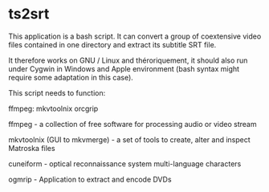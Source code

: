 # ts2srt
This application is a bash script. It can convert a group of coextensive video files contained in one directory and extract its subtitle SRT file.

It therefore works on GNU / Linux and théroriquement, it should also run under Cygwin in Windows and Apple environment (bash syntax might require some adaptation in this case).

This script needs to function:

ffmpeg:
mkvtoolnix
orcgrip

ffmpeg - a collection of free software for processing audio or video stream

mkvtoolnix (GUI to mkvmerge) - a set of tools to create, alter and inspect Matroska files

cuneiform - optical reconnaissance system multi-language characters

ogmrip - Application to extract and encode DVDs
